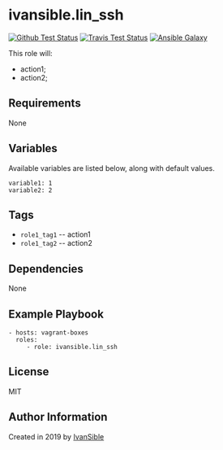 # ivansible.lin_ssh

[![Github Test Status](https://github.com/ivansible/lin-ssh/workflows/Molecule%20test/badge.svg?branch=master)](https://github.com/ivansible/lin-ssh/actions)
[![Travis Test Status](https://travis-ci.org/ivansible/lin-ssh.svg?branch=master)](https://travis-ci.org/ivansible/lin-ssh)
[![Ansible Galaxy](https://img.shields.io/badge/galaxy-ivansible.lin__ssh-68a.svg?style=flat)](https://galaxy.ansible.com/ivansible/lin_ssh/)

This role will:
 - action1;
 - action2;


## Requirements

None


## Variables

Available variables are listed below, along with default values.

    variable1: 1
    variable2: 2


## Tags

- `role1_tag1` -- action1
- `role1_tag2` -- action2


## Dependencies

None


## Example Playbook

    - hosts: vagrant-boxes
      roles:
         - role: ivansible.lin_ssh


## License

MIT


## Author Information

Created in 2019 by [IvanSible](https://github.com/ivansible)
